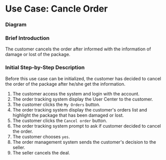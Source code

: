 # Use Case: Cancle Order

### Diagram


### Brief Introduction
The customer cancels the order after informed with the information of damage or lost of the package.


### Initial Step-by-Step Description
Before this use case can be initialized, the customer has decided to cancel the order of the package after he/she get the information.

1. The customer access the system and login with the account.
2. The order tracking system display the User Center to the customer.
3. The customer clicks the `My Orders` button.
4. The order tracking system display the customer's orders list and highlight the package that has been damaged or lost.
5. The customer clicks the `Cancel order` button.
6. The order tracking system prompt to ask if customer decided to cancel the order.
7. The customer chooses `yes`.
8. The order management system sends the customer's decision to the seller.
9. The seller cancels the deal.
